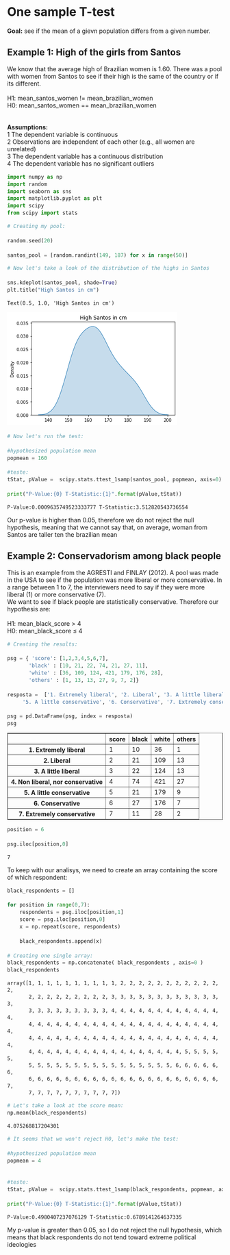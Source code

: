 # One sample T-test

**Goal:** see if the mean of a gievn population differs from a given number.

## Example 1: High of the girls from Santos

We know that the average high of Brazilian women is 1.60. There was a pool with women from Santos to see if their high is the same of the country or if its different.
<br><br>
H1: mean_santos_women != mean_brazilian_women <br>
H0: mean_santos_women == mean_brazilian_women<br>
<br><br>
**Assumptions:** <br>
1 The dependent variable is continuous<br>
2 Observations are independent of each other (e.g., all women are unrelated)<br>
3 The dependent variable has a continuous distribution<br>
4 The dependent variable has no significant outliers<br>


```python
import numpy as np
import random
import seaborn as sns
import matplotlib.pyplot as plt
import scipy
from scipy import stats
```


```python
# Creating my pool:

random.seed(20) 

santos_pool = [random.randint(149, 187) for x in range(50)] 
```


```python
# Now let's take a look of the distribution of the highs in Santos

sns.kdeplot(santos_pool, shade=True)
plt.title("High Santos in cm")
```




    Text(0.5, 1.0, 'High Santos in cm')




    
![png](output_3_1.png)
    



```python
# Now let's run the test:

#hypothesized population mean
popmean = 160  

#teste:
tStat, pValue =  scipy.stats.ttest_1samp(santos_pool, popmean, axis=0)

print("P-Value:{0} T-Statistic:{1}".format(pValue,tStat))
```

    P-Value:0.0009635749523333777 T-Statistic:3.512820543736554


Our p-value is higher than 0.05, therefore we do not reject the null hypothesis, meaning that we cannot say that, on average, woman from Santos are taller ten the brazilian mean

## Example 2: Conservadorism among black people

This is an example from the AGRESTI and FINLAY (2012). A pool was made in the USA to see if the population was more liberal or more conservative. In a range between 1 to 7, the interviewers need to say if they were more liberal (1) or more conservative (7).<br>
We want to see if black people are statistically conservative. Therefore our hypothesis are:
<br><br>
H1: mean_black_score > 4 <br>
H0: mean_black_score ≤ 4<br>



```python
# Creating the results:

psg = { 'score': [1,2,3,4,5,6,7], 
       'black' : [10, 21, 22, 74, 21, 27, 11], 
       'white' : [36, 109, 124, 421, 179, 176, 28], 
       'others' : [1, 13, 13, 27, 9, 7, 2]}

resposta =  ['1. Extremely liberal', '2. Liberal', '3. A little liberal', '4. Non liberal, nor conservative',
     '5. A little conservative', '6. Conservative', '7. Extremely conservative']

psg = pd.DataFrame(psg, index = resposta)
psg
```




<div>
<style scoped>
    .dataframe tbody tr th:only-of-type {
        vertical-align: middle;
    }

    .dataframe tbody tr th {
        vertical-align: top;
    }

    .dataframe thead th {
        text-align: right;
    }
</style>
<table border="1" class="dataframe">
  <thead>
    <tr style="text-align: right;">
      <th></th>
      <th>score</th>
      <th>black</th>
      <th>white</th>
      <th>others</th>
    </tr>
  </thead>
  <tbody>
    <tr>
      <th>1. Extremely liberal</th>
      <td>1</td>
      <td>10</td>
      <td>36</td>
      <td>1</td>
    </tr>
    <tr>
      <th>2. Liberal</th>
      <td>2</td>
      <td>21</td>
      <td>109</td>
      <td>13</td>
    </tr>
    <tr>
      <th>3. A little liberal</th>
      <td>3</td>
      <td>22</td>
      <td>124</td>
      <td>13</td>
    </tr>
    <tr>
      <th>4. Non liberal, nor conservative</th>
      <td>4</td>
      <td>74</td>
      <td>421</td>
      <td>27</td>
    </tr>
    <tr>
      <th>5. A little conservative</th>
      <td>5</td>
      <td>21</td>
      <td>179</td>
      <td>9</td>
    </tr>
    <tr>
      <th>6. Conservative</th>
      <td>6</td>
      <td>27</td>
      <td>176</td>
      <td>7</td>
    </tr>
    <tr>
      <th>7. Extremely conservative</th>
      <td>7</td>
      <td>11</td>
      <td>28</td>
      <td>2</td>
    </tr>
  </tbody>
</table>
</div>




```python
position = 6

psg.iloc[position,0]
```




    7



To keep with our analisys, we need to create an array containing the score of which respondent: 


```python
black_respondents = []

for position in range(0,7):
    respondents = psg.iloc[position,1]
    score = psg.iloc[position,0]
    x = np.repeat(score, respondents)
    
    black_respondents.append(x)

# Creating one single array:
black_respondents = np.concatenate( black_respondents , axis=0 )
black_respondents
```




    array([1, 1, 1, 1, 1, 1, 1, 1, 1, 1, 2, 2, 2, 2, 2, 2, 2, 2, 2, 2, 2, 2,
           2, 2, 2, 2, 2, 2, 2, 2, 2, 3, 3, 3, 3, 3, 3, 3, 3, 3, 3, 3, 3, 3,
           3, 3, 3, 3, 3, 3, 3, 3, 3, 4, 4, 4, 4, 4, 4, 4, 4, 4, 4, 4, 4, 4,
           4, 4, 4, 4, 4, 4, 4, 4, 4, 4, 4, 4, 4, 4, 4, 4, 4, 4, 4, 4, 4, 4,
           4, 4, 4, 4, 4, 4, 4, 4, 4, 4, 4, 4, 4, 4, 4, 4, 4, 4, 4, 4, 4, 4,
           4, 4, 4, 4, 4, 4, 4, 4, 4, 4, 4, 4, 4, 4, 4, 4, 4, 5, 5, 5, 5, 5,
           5, 5, 5, 5, 5, 5, 5, 5, 5, 5, 5, 5, 5, 5, 5, 5, 6, 6, 6, 6, 6, 6,
           6, 6, 6, 6, 6, 6, 6, 6, 6, 6, 6, 6, 6, 6, 6, 6, 6, 6, 6, 6, 6, 7,
           7, 7, 7, 7, 7, 7, 7, 7, 7, 7])




```python
# Let's take a look at the score mean:
np.mean(black_respondents)
```




    4.075268817204301




```python
# It seems that we won't reject H0, let's make the test:

#hypothesized population mean
popmean = 4  


#teste:
tStat, pValue =  scipy.stats.ttest_1samp(black_respondents, popmean, axis=0)

print("P-Value:{0} T-Statistic:{1}".format(pValue,tStat))
```

    P-Value:0.4980407237076129 T-Statistic:0.6789141264637335


My p-value is greater than 0.05, so I do not reject the null hypothesis, which means that black respondents do not tend toward extreme political ideologies
